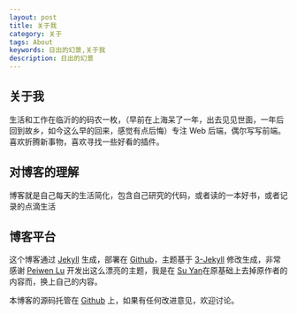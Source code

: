 ```yaml
---
layout: post
title: 关于我
category: 关于
tags: About
keywords: 日出的幻景,关于我
description: 日出的幻景
---
```

## 关于我

生活和工作在临沂的的码农一枚，（早前在上海呆了一年，出去见见世面，一年后回到故乡，如今这么早的回来，感觉有点后悔）专注 Web 后端，偶尔写写前端。喜欢折腾新事物，喜欢寻找一些好看的插件。

## 对博客的理解

博客就是自己每天的生活简化，包含自己研究的代码，或者读的一本好书，或者记录的点滴生活

## 博客平台

这个博客通过 [Jekyll](http://jekyllrb.com/) 生成，部署在 [Github](https://pages.github.com)，主题基于 [3-Jekyll](https://github.com/P233/3-Jekyll) 修改生成，非常感谢 [Peiwen Lu](https://github.com/P233) 开发出这么漂亮的主题，我是在 [Su Yan](https://github.com/suyan)在原基础上去掉原作者的内容而，换上自己的内容。

本博客的源码托管在 [Github](https://github.com/alonesky0315/alonesky0315.github.io) 上，如果有任何改进意见，欢迎讨论。
